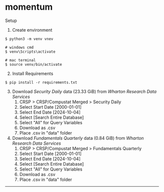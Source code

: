 # momentum
Setup
1. Create environment 
```
$ python3 -m venv vnev

# windows cmd 
$ venv\Scripts\activate

# mac terminal 
$ source venv/bin/activate
```
2. Install Requirements
```
$ pip install -r requirements.txt
```
3. Download *Security Daily* data (23.33 GiB) from *Wharton Research Data Services*
    1. CRSP > CRSP/Compustat Merged > Security Daily
    2. Select Start Date [2000-01-01]
    3. Select End Date [2024-10-04]
    4. Select [Search Entire Database]
    5. Select "All" for Query Variables 
    6. Download as .csv
    7. Place .csv in "data" folder 
4. Download *Fundamentals Quarterly* data (0.84 GiB) from *Wharton Research Data Services*
    1. CRSP > CRSP/Compustat Merged > Fundamentals Quarterly
    2. Select Start Date [2000-01-01]
    3. Select End Date [2024-10-04]
    4. Select [Search Entire Database]
    5. Select "All" for Query Variables
    6. Download as .csv
    7. Place .csv in "data" folder 
---

